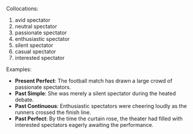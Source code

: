 Collocations:
1. avid spectator
2. neutral spectator 
3. passionate spectator
4. enthusiastic spectator
5. silent spectator
6. casual spectator
7. interested spectator

Examples:
- **Present Perfect**: The football match has drawn a large crowd of passionate spectators.
- **Past Simple**: She was merely a silent spectator during the heated debate.
- **Past Continuous**: Enthusiastic spectators were cheering loudly as the runners crossed the finish line.
- **Past Perfect**: By the time the curtain rose, the theater had filled with interested spectators eagerly awaiting the performance.
